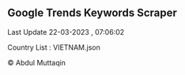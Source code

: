 

## Google Trends Keywords Scraper 
 
Last Update 22-03-2023 , 07:06:02

Country List :
VIETNAM.json



© Abdul Muttaqin 
